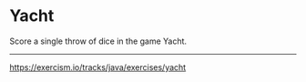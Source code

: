 # Yacht
Score a single throw of dice in the game Yacht.

***
https://exercism.io/tracks/java/exercises/yacht
